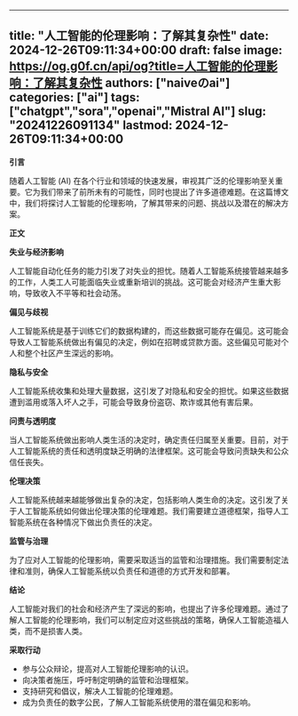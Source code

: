
---
title: "人工智能的伦理影响：了解其复杂性"
date: 2024-12-26T09:11:34+00:00
draft: false
image: https://og.g0f.cn/api/og?title=人工智能的伦理影响：了解其复杂性
authors: ["naiveのai"]
categories: ["ai"]
tags: ["chatgpt","sora","openai","Mistral AI"]
slug: "20241226091134"
lastmod: 2024-12-26T09:11:34+00:00
---
**引言**

随着人工智能 (AI) 在各个行业和领域的快速发展，审视其广泛的伦理影响至关重要。它为我们带来了前所未有的可能性，同时也提出了许多道德难题。在这篇博文中，我们将探讨人工智能的伦理影响，了解其带来的问题、挑战以及潜在的解决方案。

**正文**

**失业与经济影响**

人工智能自动化任务的能力引发了对失业的担忧。随着人工智能系统接管越来越多的工作，人类工人可能面临失业或重新培训的挑战。这可能会对经济产生重大影响，导致收入不平等和社会动荡。

**偏见与歧视**

人工智能系统是基于训练它们的数据构建的，而这些数据可能存在偏见。这可能会导致人工智能系统做出有偏见的决定，例如在招聘或贷款方面。这些偏见可能对个人和整个社区产生深远的影响。

**隐私与安全**

人工智能系统收集和处理大量数据，这引发了对隐私和安全的担忧。如果这些数据遭到滥用或落入坏人之手，可能会导致身份盗窃、欺诈或其他有害后果。

**问责与透明度**

当人工智能系统做出影响人类生活的决定时，确定责任归属至关重要。目前，对于人工智能系统的责任和透明度缺乏明确的法律框架。这可能会导致问责缺失和公众信任丧失。

**伦理决策**

人工智能系统越来越能够做出复杂的决定，包括影响人类生命的决定。这引发了关于人工智能系统如何做出伦理决策的伦理难题。我们需要建立道德框架，指导人工智能系统在各种情况下做出负责任的决定。

**监管与治理**

为了应对人工智能的伦理影响，需要采取适当的监管和治理措施。我们需要制定法律和准则，确保人工智能系统以负责任和道德的方式开发和部署。

**结论**

人工智能对我们的社会和经济产生了深远的影响，也提出了许多伦理难题。通过了解人工智能的伦理影响，我们可以制定应对这些挑战的策略，确保人工智能造福人类，而不是损害人类。

**采取行动**

* 参与公众辩论，提高对人工智能伦理影响的认识。
* 向决策者施压，呼吁制定明确的监管和治理框架。
* 支持研究和倡议，解决人工智能的伦理难题。
* 成为负责任的数字公民，了解人工智能系统使用的潜在偏见和影响。